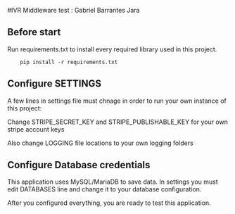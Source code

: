#IVR Middleware test : Gabriel Barrantes Jara


Before start
---
Run requirements.txt to install every required library used in this project.

        pip install -r requirements.txt

Configure SETTINGS
--
A few lines in settings file must chnage in order to run your own instance of this project:

Change STRIPE_SECRET_KEY and STRIPE_PUBLISHABLE_KEY for your own stripe account keys

Also change LOGGING file locations to your own logging folders

Configure Database credentials
--
This application uses MySQL/MariaDB to save data. 
In settings you must edit DATABASES line and change it to your database configuration.


After you configured everything, you are ready to test this application.